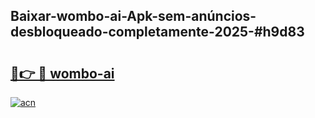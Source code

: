 ## Baixar-wombo-ai-Apk-sem-anúncios-desbloqueado-completamente-2025-#h9d83

# <h2><a href="https://ainizakaria.my?title=wombo-ai&ref=20M">🔗👉 🔴 wombo-ai</a></h2>

[![acn](https://github.com/user-attachments/assets/0f9c940e-d8b0-45ae-aac7-cd30a18b3e1c)](https://ainizakaria.my?title=wombo-ai&ref=20M)


